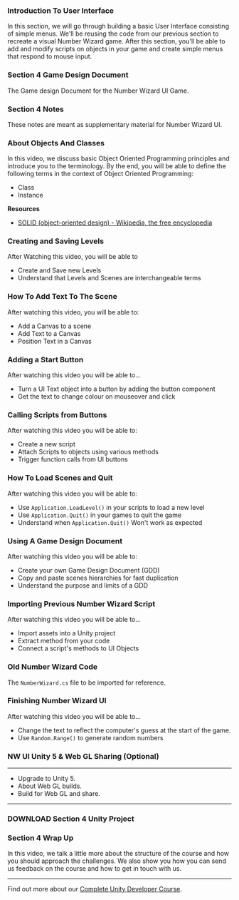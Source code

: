 ### Introduction To User Interface ###

In this section, we will go through building a basic User Interface consisting
of simple menus. We'll be reusing the code from our previous section to
recreate a visual Number Wizard game. After this section, you'll be able to
add and modify scripts on objects in your game and create simple menus that
respond to mouse input.

### Section 4 Game Design Document ###

The Game design Document for the Number Wizard UI Game.

### Section 4 Notes ###

These notes are meant as supplementary material for Number Wizard UI.

### About Objects And Classes ###

In this video, we discuss basic Object Oriented Programming principles and
introduce you to the terminology. By the end, you will be able to define the
following terms in the context of Object Oriented Programming:
+ Class
+ Instance

**Resources**
+ [SOLID (object-oriented design) - Wikipedia, the free encyclopedia](https://en.wikipedia.org/wiki/SOLID_(object-oriented_design))

### Creating and Saving Levels ###

After Watching this video, you will be able to
+ Create and Save new Levels
+ Understand that Levels and Scenes are interchangeable terms

### How To Add Text To The Scene ###

After watching this video, you will be able to:
+ Add a Canvas to a scene
+ Add Text to a Canvas
+ Position Text in a Canvas

### Adding a Start Button ###

After watching this video you will be able to...
+ Turn a UI Text object into a button by adding the button component
+ Get the text to change colour on mouseover and click

### Calling Scripts from Buttons ###

After watching this video you will be able to:
+ Create a new script
+ Attach Scripts to objects using various methods
+ Trigger function calls from UI buttons

### How To Load Scenes and Quit ###

After watching this video you will be able to:
+ Use `Application.LoadLevel()` in your scripts to load a new level
+ Use `Application.Quit()` in your games to quit the game
+ Understand when `Application.Quit()` Won't work as expected

### Using A Game Design Document ###

After watching this video you will be able to:
+ Create your own Game Design Document (GDD)
+ Copy and paste scenes hierarchies for fast duplication
+ Understand the purpose and limits of a GDD

### Importing Previous Number Wizard Script ###

After watching this video you will be able to...
+ Import assets into a Unity project
+ Extract method from your code
+ Connect a script's methods to UI Objects

### Old Number Wizard Code ###

The `NumberWizard.cs` file to be imported for reference.

### Finishing Number Wizard UI ###

After watching this video you will be able to...
+ Change the text to reflect the computer's guess at the start of the game.
+ Use `Random.Range()` to generate random numbers

### NW UI Unity 5 & Web GL Sharing (Optional) ###

****
+ Upgrade to Unity 5.
+ About Web GL builds.
+ Build for Web GL and share.
****

### DOWNLOAD Section 4 Unity Project ###



### Section 4 Wrap Up ###

In this video, we talk a little more about the structure of the course and how
you should approach the challenges. We also show you how you can send us
feedback on the course and how to get in touch with us.

---
Find out more about our [Complete Unity Developer Course](https://www.udemy.com/unitycourse?couponCode=GitHubDiscount).
